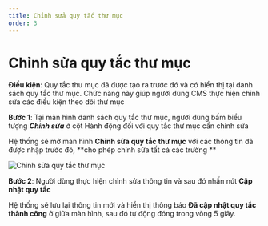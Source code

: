 ```yaml
---
title: Chỉnh sửa quy tắc thư mục
order: 3
---
```



# Chỉnh sửa quy tắc thư mục

**Điều kiện**: Quy tắc thư mục đã được tạo ra trước đó và có hiển thị tại danh sách quy tắc thư mục. Chức năng này giúp người dùng CMS thực hiện chỉnh sửa các điều kiện theo dõi thư mục

**Bước 1**: Tại màn hình danh sách quy tắc thư mục, người dùng bấm biểu tượng ***Chỉnh sửa*** ở cột Hành động đối với quy tắc thư mục cần chỉnh sửa

Hệ thống sẽ mở màn hình **Chỉnh sửa quy tắc thư mục** với các thông tin đã được nhập trước đó, **cho phép chỉnh sửa tất cả các trường **

![Chỉnh sửa quy tắc thư mục](/images/media-vod/watch-folder-rule/update-watch-folder.png)

**Bước 2**: Người dùng thực hiện chỉnh sửa thông tin và sau đó nhấn nút **Cập nhật quy tắc**

Hệ thống sẽ lưu lại thông tin mới và hiển thị thông báo **Đã cập nhật quy tắc thành công** ở giữa màn hình, sau đó tự động đóng trong vòng 5 giây.

